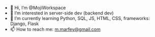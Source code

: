 - 👋 Hi, I’m @MojiWorkspace
- 👀 I’m interested in server-side dev (backend dev)
- 🌱 I’m currently learning Python, SQL, JS, HTML, CSS, frameworks: Django, Flask
- 📫 How to reach me: m.marfey@gmail.com
